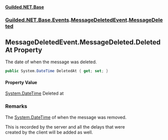 
#### [Guilded.NET.Base](Guilded_NET_Base 'Guilded_NET_Base')
### [Guilded.NET.Base.Events](Guilded_NET_Base#Guilded_NET_Base_Events 'Guilded.NET.Base.Events').[MessageDeletedEvent](MessageDeletedEvent 'Guilded.NET.Base.Events.MessageDeletedEvent').[MessageDeleted](MessageDeletedEvent_MessageDeleted 'Guilded.NET.Base.Events.MessageDeletedEvent.MessageDeleted')
## MessageDeletedEvent.MessageDeleted.DeletedAt Property
The date of when the message was deleted.  
```csharp
public System.DateTime DeletedAt { get; set; }
```

#### Property Value
[System.DateTime](https://docs.microsoft.com/en-us/dotnet/api/System.DateTime 'System.DateTime')
Deleted at
### Remarks
The [System.DateTime](https://docs.microsoft.com/en-us/dotnet/api/System.DateTime 'System.DateTime') of when the message was removed.



This is recorded by the server and all the delays that were  
created by the client will be added as well.
